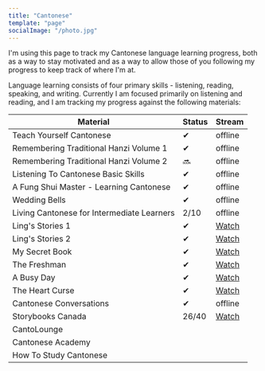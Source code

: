 ```yaml
---
title: "Cantonese"
template: "page"
socialImage: "/photo.jpg"
---
```


I'm using this page to track my Cantonese language learning progress, both as a
way to stay motivated and as a way to allow those of you following my progress
to keep track of where I'm at.

Language learning consists of four primary skills - listening, reading,
speaking, and writing. Currently I am focused primarily on listening and
reading, and I am tracking my progress against the following materials:

| Material                                   | Status | Stream                                                                            |
| ------------------------------------------ | ------ | --------------------------------------------------------------------------------- |
| Teach Yourself Cantonese                   | ✔      | offline                                                                           |
| Remembering Traditional Hanzi Volume 1     | ✔      | offline                                                                           |
| Remembering Traditional Hanzi Volume 2     | 🔜     | offline                                                                           |
| Listening To Cantonese Basic Skills        | ✔      | offline                                                                           |
| A Fung Shui Master - Learning Cantonese    | ✔      | offline                                                                           |
| Wedding Bells                              | ✔      | offline                                                                           |
| Living Cantonese for Intermediate Learners | 2/10   | offline                                                                           |
| Ling's Stories 1                           | ✔      | [Watch](https://www.youtube.com/playlist?list=PLdKI7wP0iFBiNkeEC518KDKtzNfMmuiwF) |
| Ling's Stories 2                           | ✔      | [Watch](https://www.youtube.com/playlist?list=PLdKI7wP0iFBjydNmSx3Q12iUxbSbJziMm) |
| My Secret Book                             | ✔      | [Watch](https://www.youtube.com/playlist?list=PLdKI7wP0iFBh-pVdWreHO01vE3Grljjgi) |
| The Freshman                               | ✔      | [Watch](https://www.youtube.com/playlist?list=PLdKI7wP0iFBj_MX8bYiLqd5Xc9mhcQtXA) |
| A Busy Day                                 | ✔      | [Watch](https://www.youtube.com/playlist?list=PLdKI7wP0iFBjU5qm_KwaKi5hyLGZ6sqg9) |
| The Heart Curse                            | ✔      | [Watch](https://www.youtube.com/playlist?list=PLdKI7wP0iFBgcQJvIy0v_xSHkvcqorni2) |
| Cantonese Conversations                    | ✔      | offline                                                                           |
| Storybooks Canada                          | 26/40  | [Watch](https://www.youtube.com/playlist?list=PLdKI7wP0iFBgtdZhez9pCT_4FxGPQlff7) |
| CantoLounge                                |        |                                                                                   |
| Cantonese Academy                          |        |                                                                                   |
| How To Study Cantonese                     |        |                                                                                   |
